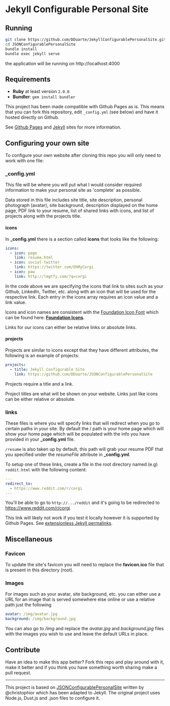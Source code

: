Jekyll Configurable Personal Site
======================

## Running
```bash
git clone https://github.com/DDuarte/JekyllConfigurablePersonalSite.git
cd JSONConfigurablePersonalSite
bundle install
bundle exec jekyll serve
```
the application will be running on http://localhost:4000

## Requirements

- **Ruby** at least version `2.0.0`
- **Bundler**: `gem install bundler`

This project has been made compatible with Github Pages as is. This means that you can fork this repository, edit `_config.yml` (see below) and have it hosted directly on Github.

See [Github Pages](https://help.github.com/articles/using-jekyll-with-pages/ "Using Jekyll with Pages") and [Jekyll](http://jekyllrb.com/ "Jekyll • Simple, blog-aware, static sites") sites for more information.

## Configuring your own site
To configure your own website after cloning this repo you will only need to work with one file:

### **_config.yml**
This file will be where you will put what I would consider required information to make your personal site as 'complete' as possible. 

Data stored in this file includes site title, site description, personal photograph (avatar), site background, description displayed on the home page, PDF link to your resume, list of shared links with icons, and list of projects along with the projects title.

#### icons
In **_config.yml** there is a section called **icons** that looks like the following:
```yml
icons:
  - icon: page
    link: resume.html
  - icon: social-twitter
    link: https://twitter.com/OhMyCorgi
  - icon: paw
    link: http://lmgtfy.com/?q=corgi
```
In the code above we are specifying the icons that link to sites such as your Github, LinkedIn, Twitter, etc. along with an icon that will be used for the respective link. Each entry in the icons array requires an icon value and a link value.

Icons and icon names are consistent with the [Foundation Icon Font](http://zurb.com/playground/foundation-icon-fonts-3#allicons) which can be found here: **[Foundation Icons](http://zurb.com/playground/foundation-icon-fonts-3#allicons)**. 

Links for our icons can either be relative links or absolute links.

#### projects
Projects are similar to icons except that they have different attributes, the following is an example of projects:
```yml
projects:
  - title: Jekyll Configurable Site
    link: https://github.com/DDuarte/JSONConfigurablePersonalSite
```
Projects require a title and a link. 

Project titles are what will be shown on your website. Links just like icons can be either relative or absolute.


### links
These files is where you will specify links that will redirect when you go to certain paths in your site. By default the / path is your home page which will show your home page which will be populated with the info you have provided in your **_config.yml** file. 

`/resume` is also taken up by default, this path will grab your resume PDF that you specified under the *resumeFile* attribute in **_config.yml**.

To setup one of these links, create a file in the root directory named (e.g) `reddit.html` with the following content:
```yml
---
redirect_to:
  - https://www.reddit.com/r/corgi
---

```

You'll be able to go to `http://.../reddit` and it's going to be redirected to https://www.reddit.com/r/corgi.

This link will likely not work if you test it locally however it is supported by Github Pages. See [extensionless Jekyll permalinks](http://jekyllrb.com/docs/permalinks/#extensionless-permalinks).

## Miscellaneous
### **Favicon**
To update the site's favicon you will need to replace the **favicon.ico** file that is present in this directory (root). 

### **Images**
For images such as your avatar, site background, etc. you can either use a URL for an image that is served somewhere else online or use a relative path just the following
```yml
avatar: /img/avatar.jpg
background: /img/background.jpg
```
You can also go to */img* and replace the *avatar.jpg* and *background.jpg* files with the images you wish to use and leave the default URLs in place.

## Contribute
Have an idea to make this app better? Fork this repo and play around with it, make it better and if you think you have something worth sharing make a pull request. 

---

This project is based on [JSONConfigurablePersonalSite](https://github.com/christophior/JSONConfigurablePersonalSite "JSONConfigurablePersonalSite") written by @christophior which has been adapted to Jekyll.
The original project uses Node.js, Dust.js and .json files to configure it.
